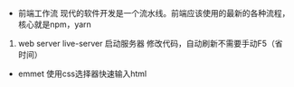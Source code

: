 - 前端工作流
 现代的软件开发是一个流水线。前端应该使用的最新的各种流程，核心就是npm，yarn
 1. web server
 live-server 启动服务器
 修改代码，自动刷新不需要手动F5（省时间）


 - emmet 使用css选择器快速输入html 